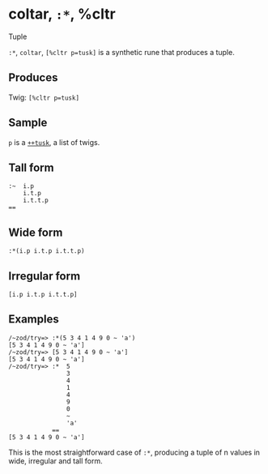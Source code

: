 coltar, `:*`, %cltr
============================

Tuple

`:*`, `coltar`, `[%cltr p=tusk]` is a synthetic rune that produces a
tuple.

Produces
--------

Twig: `[%cltr p=tusk]`

Sample
------

`p` is a [`++tusk`](), a list of twigs.

Tall form
---------

    :~  i.p
        i.t.p
        i.t.t.p
    ==

Wide form
---------

    :*(i.p i.t.p i.t.t.p)

Irregular form
--------------

    [i.p i.t.p i.t.t.p]

Examples
--------

    /~zod/try=> :*(5 3 4 1 4 9 0 ~ 'a')
    [5 3 4 1 4 9 0 ~ 'a']
    /~zod/try=> [5 3 4 1 4 9 0 ~ 'a']
    [5 3 4 1 4 9 0 ~ 'a']
    /~zod/try=> :*  5
                    3
                    4 
                    1
                    4
                    9
                    0
                    ~
                    'a'
                ==
    [5 3 4 1 4 9 0 ~ 'a']

This is the most straightforward case of `:*`, producing a tuple of n
values in wide, irregular and tall form.
